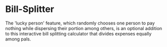# Bill-Splitter

The 'lucky person' feature, which randomly chooses one person to pay nothing while dispersing their portion among others, is an optional addition to this interactive bill splitting calculator that divides expenses equally among pals.
